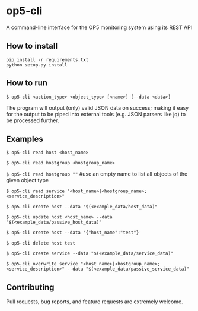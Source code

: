 op5-cli
========
A command-line interface for the OP5 monitoring system using its REST API

How to install
----------
```
pip install -r requirements.txt
python setup.py install
```

How to run
----------
 `$ op5-cli <action_type> <object_type> [<name>] [--data <data>]`

The program will output (only) valid JSON data on success; making it easy for the output to be piped into external tools (e.g. JSON parsers like jq) to be processed further.

Examples
----------
 `$ op5-cli read host <host_name>`

 `$ op5-cli read hostgroup <hostgroup_name>`

 `$ op5-cli read hostgroup ""` #use an empty name to list all objects of the given object type

 `$ op5-cli read service "<host_name>|<hostgroup_name>;<service_description>"`

 `$ op5-cli create host --data "$(<example_data/host_data)"`

 `$ op5-cli update host <host_name> --data "$(<example_data/passive_host_data)"`

 `$ op5-cli create host --data '{"host_name":"test"}'`

 `$ op5-cli delete host test`

 `$ op5-cli create service --data "$(<example_data/service_data)"`

 `$ op5-cli overwrite service "<host_name>|<hostgroup_name>;<service_description>" --data "$(<example_data/passive_service_data)"`

Contributing
------------
Pull requests, bug reports, and feature requests are extremely welcome.
